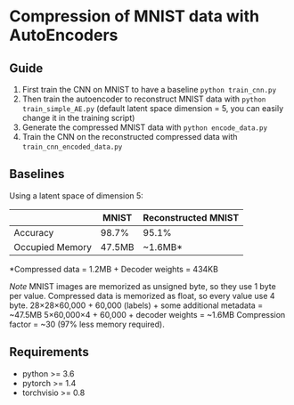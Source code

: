 # Compression of MNIST data with AutoEncoders

## Guide
1. First train the CNN on MNIST to have a baseline `python train_cnn.py`
2. Then train the autoencoder to reconstruct MNIST data with `python train_simple_AE.py` (default latent space dimension = 5, you can easily change it in the training script)
3. Generate the compressed MNIST data with `python encode_data.py`
4. Train the CNN on the reconstructed compressed data with `train_cnn_encoded_data.py`

## Baselines
Using a latent space of dimension 5:


|                 | MNIST  | Reconstructed MNIST |
|-----------------|--------|---------------------|
| Accuracy        | 98.7%  | 95.1%               |
| Occupied Memory | 47.5MB | ~1.6MB\*             |

\*Compressed data = 1.2MB + Decoder weights = 434KB 

*Note* MNIST images are memorized as unsigned byte, so they use 1 byte per value. Compressed data is memorized as float, so every value use 4 byte. 
28×28×60,000 + 60,000 (labels) + some additional metadata = ~47.5MB
5×60,000×4 + 60,000 + decoder weights = ~1.6MB
Compression factor = ~30 (97% less memory required). 

## Requirements
- python >= 3.6
- pytorch >= 1.4
- torchvisio >= 0.8
